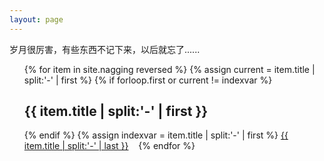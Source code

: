 ```yaml
---
layout: page
---
```


岁月很厉害，有些东西不记下来，以后就忘了......

<ul class="nagging">
{% for item in site.nagging reversed %}
  {% assign current = item.title | split:'-' | first %}
  {% if forloop.first or current != indexvar %}<h2 id="year" >
    {{ item.title | split:'-' | first }}
  </h2>{% endif %}
  {% assign indexvar = item.title | split:'-' | first %}
  <span><a href={{ item.url }}>{{ item.title | split:'-' | last }}</a>&nbsp;&nbsp;&nbsp;</span>
{% endfor %}
</ul>
